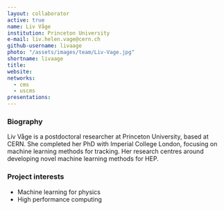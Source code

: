 ```yaml
---
layout: collaborator
active: true
name: Liv Våge
institution: Princeton University
e-mail: liv.helen.vage@cern.ch
github-username: livaage
photo: "/assets/images/team/Liv-Vage.jpg"
shortname: livaage
title:
website: 
networks:
  - cms
  - uscms
presentations:
---
```


### Biography

Liv Våge is a postdoctoral researcher at Princeton University, based at CERN. She completed her PhD with Imperial College London, focusing on machine learning methods for tracking. Her research centres around developing novel machine learning methods for HEP. 

### Project interests

- Machine learning for physics
- High performance computing 

